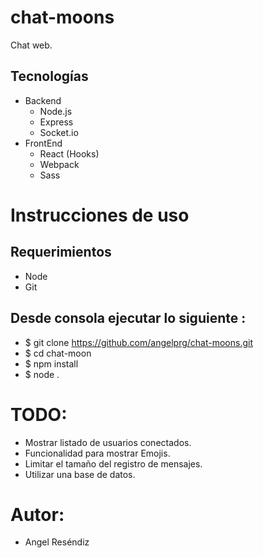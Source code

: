 # chat-moons
Chat web.
## Tecnologías
  - Backend
    - Node.js
    - Express
    - Socket.io
  - FrontEnd
    - React (Hooks)
    - Webpack
    - Sass
# Instrucciones de uso
## Requerimientos
  - Node
  - Git
## Desde consola ejecutar lo siguiente :
  - $ git clone https://github.com/angelprg/chat-moons.git
  - $ cd chat-moon
  - $ npm install
  - $ node .
  
# TODO:
  - Mostrar listado de usuarios conectados.
  - Funcionalidad para mostrar Emojis.
  - Limitar el tamaño del registro de mensajes.
  - Utilizar una base de datos.
# Autor:
  - Angel Reséndiz
